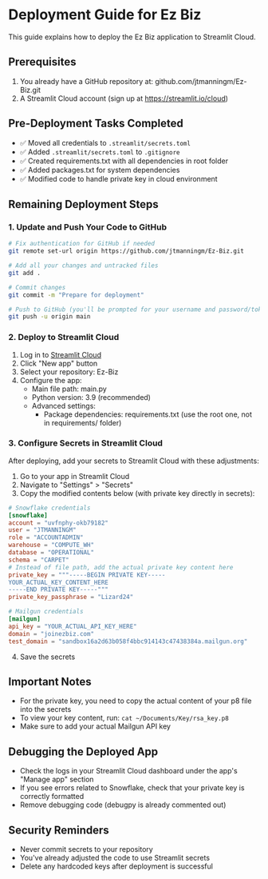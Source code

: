 # Deployment Guide for Ez Biz

This guide explains how to deploy the Ez Biz application to Streamlit Cloud.

## Prerequisites

1. You already have a GitHub repository at: github.com/jtmanningm/Ez-Biz.git
2. A Streamlit Cloud account (sign up at https://streamlit.io/cloud)

## Pre-Deployment Tasks Completed

- ✅ Moved all credentials to `.streamlit/secrets.toml`
- ✅ Added `.streamlit/secrets.toml` to `.gitignore`
- ✅ Created requirements.txt with all dependencies in root folder
- ✅ Added packages.txt for system dependencies
- ✅ Modified code to handle private key in cloud environment

## Remaining Deployment Steps

### 1. Update and Push Your Code to GitHub

```bash
# Fix authentication for GitHub if needed
git remote set-url origin https://github.com/jtmanningm/Ez-Biz.git

# Add all your changes and untracked files
git add .

# Commit changes
git commit -m "Prepare for deployment"

# Push to GitHub (you'll be prompted for your username and password/token)
git push -u origin main
```

### 2. Deploy to Streamlit Cloud

1. Log in to [Streamlit Cloud](https://streamlit.io/cloud)
2. Click "New app" button
3. Select your repository: Ez-Biz
4. Configure the app:
   - Main file path: main.py
   - Python version: 3.9 (recommended)
   - Advanced settings:
     - Package dependencies: requirements.txt (use the root one, not in requirements/ folder)

### 3. Configure Secrets in Streamlit Cloud

After deploying, add your secrets to Streamlit Cloud with these adjustments:

1. Go to your app in Streamlit Cloud
2. Navigate to "Settings" > "Secrets"
3. Copy the modified contents below (with private key directly in secrets):

```toml
# Snowflake credentials
[snowflake]
account = "uvfnphy-okb79182"
user = "JTMANNINGM"
role = "ACCOUNTADMIN" 
warehouse = "COMPUTE_WH"
database = "OPERATIONAL"
schema = "CARPET"
# Instead of file path, add the actual private key content here
private_key = """-----BEGIN PRIVATE KEY-----
YOUR_ACTUAL_KEY_CONTENT_HERE
-----END PRIVATE KEY-----"""
private_key_passphrase = "Lizard24"

# Mailgun credentials
[mailgun]
api_key = "YOUR_ACTUAL_API_KEY_HERE"
domain = "joinezbiz.com"
test_domain = "sandbox16a2d63b058f4bbc914143c47438384a.mailgun.org"
```

4. Save the secrets

## Important Notes

- For the private key, you need to copy the actual content of your p8 file into the secrets
- To view your key content, run: `cat ~/Documents/Key/rsa_key.p8`
- Make sure to add your actual Mailgun API key

## Debugging the Deployed App

- Check the logs in your Streamlit Cloud dashboard under the app's "Manage app" section
- If you see errors related to Snowflake, check that your private key is correctly formatted
- Remove debugging code (debugpy is already commented out)

## Security Reminders

- Never commit secrets to your repository
- You've already adjusted the code to use Streamlit secrets
- Delete any hardcoded keys after deployment is successful